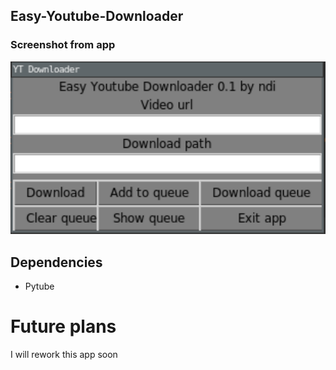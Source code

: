 ## Easy-Youtube-Downloader

### Screenshot from app
![](ss0.png)

## Dependencies
* Pytube

# Future plans
I will rework this app soon
